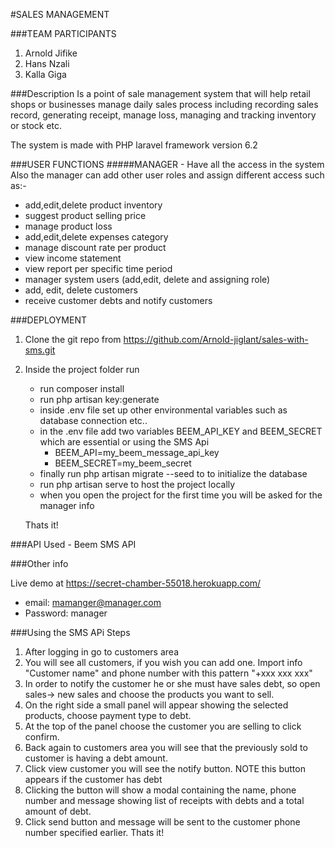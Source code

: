 #SALES MANAGEMENT

###TEAM PARTICIPANTS
1. Arnold Jifike
2. Hans Nzali
3. Kalla Giga

###Description
Is a point of sale management system that will help retail shops or businesses manage daily
sales process including recording sales record, generating receipt, manage loss, managing and 
tracking inventory or stock etc.

The system is made with PHP laravel framework version 6.2


###USER FUNCTIONS
#####MANAGER - Have all the access in the system
Also the manager can add other user roles and assign different access such as:-
- add,edit,delete product inventory
- suggest product selling price
- manage product loss
- add,edit,delete expenses category
- manage discount rate per product
- view income statement
- view report per specific time period
- manager system users (add,edit, delete and assigning role)
- add, edit, delete customers
- receive customer debts and notify customers

###DEPLOYMENT
1. Clone the git repo from https://github.com/Arnold-jiglant/sales-with-sms.git
2. Inside the project folder run
    - run composer install
    - run php artisan key:generate
    - inside .env file set up other environmental variables such as database connection etc..
    - in the .env file add two variables BEEM_API_KEY and BEEM_SECRET which are essential or using the SMS Api
        - BEEM_API=my_beem_message_api_key
        - BEEM_SECRET=my_beem_secret
    - finally run php artisan migrate --seed to to initialize the database
    - run php artisan serve to host the project locally
    - when you open the project for the first time you will be asked for the manager info
    
    Thats it!
    
###API Used
    - Beem SMS API
    
###Other info

Live demo at https://secret-chamber-55018.herokuapp.com/
- email: mamanger@manager.com
- Password: manager

###Using the SMS APi Steps
1. After logging in go to customers area
2. You will see all customers, if you wish you can add one. Import info "Customer name" and phone number with this pattern "+xxx xxx xxx"
3. In order to notify the customer he or she must have sales debt, so open sales-> new sales and choose the products you want to sell.
4. On the right side a small panel will appear showing the selected products, choose payment type to debt.
5. At the top of the panel choose the customer you are selling to click confirm.
6. Back again to customers area you will see that the previously sold to customer is having a debt amount.
7. Click view customer you will see the notify button. NOTE this button appears if the customer has debt
8. Clicking the button will show a modal containing the name, phone number and message showing list of receipts with debts and a total amount of debt.
9. Click send button and message will be sent to the customer phone number specified earlier.
Thats it!


            


